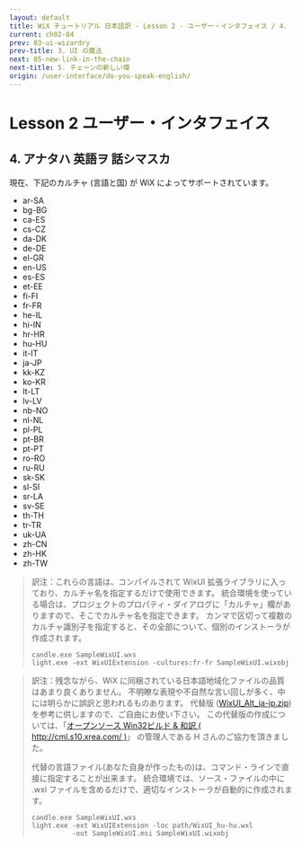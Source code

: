 ```yaml
---
layout: default
title: WiX チュートリアル 日本語訳 - Lesson 2 - ユーザー・インタフェイス / 4. アナタハ 英語ヲ 話シマスカ
current: ch02-04
prev: 03-ui-wizardry
prev-title: 3. UI の魔法
next: 05-new-link-in-the-chain
next-title: 5. チェーンの新しい環
origin: /user-interface/do-you-speak-english/
---
```

# Lesson 2 ユーザー・インタフェイス

## 4. アナタハ 英語ヲ 話シマスカ

現在、下記のカルチャ (言語と国) が WiX によってサポートされています。

- ar-SA
- bg-BG
- ca-ES
- cs-CZ
- da-DK
- de-DE
- el-GR
- en-US
- es-ES
- et-EE
- fi-FI
- fr-FR
- he-IL
- hi-IN
- hr-HR
- hu-HU
- it-IT
- ja-JP
- kk-KZ
- ko-KR
- lt-LT
- lv-LV
- nb-NO
- nl-NL
- pl-PL
- pt-BR
- pt-PT
- ro-RO
- ru-RU
- sk-SK
- sl-SI
- sr-LA
- sv-SE
- th-TH
- tr-TR
- uk-UA
- zh-CN
- zh-HK
- zh-TW

> 訳注：これらの言語は、コンパイルされて WixUI 拡張ライブラリに入っており、カルチャ名を指定するだけで使用できます。
> 統合環境を使っている場合は、プロジェクトのプロパティ・ダイアログに「カルチャ」欄がありますので、そこでカルチャ名を指定できます。
> カンマで区切って複数のカルチャ識別子を指定すると、その全部について、個別のインストーラが作成されます。
>
>     candle.exe SampleWixUI.wxs
>     light.exe -ext WixUIExtension -cultures:fr-fr SampleWixUI.wixobj

> 訳注：残念ながら、WiX に同梱されている日本語地域化ファイルの品質はあまり良くありません。
> 不明瞭な表現や不自然な言い回しが多く、中には明らかに誤訳と思われるものあります。
> 代替版 ([WixUI_Alt_ja-jp.zip](/samples/WixUI_Alt_ja-jp.zip)) を参考に供しますので、ご自由にお使い下さい。
> この代替版の作成については、「[オープンソース Win32ビルド \& 和訳 ( http://cml.s10.xrea.com/ )](http://cml.s10.xrea.com/)」
> の管理人である H さんのご協力を頂きました。
>
> 代替の言語ファイル(あなた自身が作ったもの)は、コマンド・ラインで直接に指定することが出来ます。
> 統合環境では、ソース・ファイルの中に .wxl ファイルを含めるだけで、適切なインストーラが自動的に作成されます。
>
>     candle.exe SampleWixUI.wxs
>     light.exe -ext WixUIExtension -loc path/WixUI_hu-hu.wxl
>               -out SampleWixUI.msi SampleWixUI.wixobj


